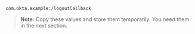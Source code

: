 `com.okta.example:/logoutCallback`

> **Note:** Copy these values and store them temporarily. You need them in the next section.
